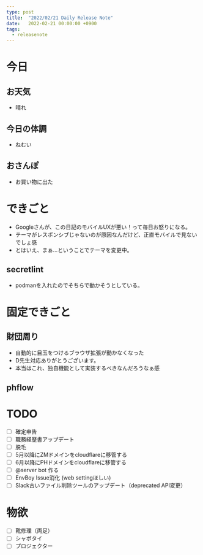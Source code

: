 ```yaml
---
type: post
title:  "2022/02/21 Daily Release Note"
date:   2022-02-21 00:00:00 +0900
tags:
  - releasenote
---
```

# 今日

## お天気

* 晴れ

## 今日の体調

* ねむい

## おさんぽ

* お買い物に出た

# できごと

* Googleさんが、この日記のモバイルUXが悪い！って毎日お怒りになる。
* テーマがレスポンシブじゃないのが原因なんだけど、正直モバイルで見ないでしょ感
* とはいえ、まぁ…ということでテーマを変更中。

## secretlint

* podmanを入れたのでそちらで動かそうとしている。

# 固定できごと

## 財団周り

* 自動的に目玉をつけるブラウザ拡張が動かなくなった
* D先生対応ありがとうございます。
* 本当はこれ、独自機能として実装するべきなんだろうなぁ感

## phflow


# TODO 

- [ ] 確定申告
- [ ] 職務経歴書アップデート
- [ ] 脱毛
- [ ] 5月以降にZMドメインをcloudflareに移管する
- [ ] 6月以降にPHドメインをcloudflareに移管する
- [ ] @server bot 作る
- [ ] EnvBoy Issue消化 (web settingほしい)
- [ ] Slack古いファイル削除ツールのアップデート（deprecated API変更）

# 物欲

- [ ] 靴修理（両足）
- [ ] シャボタイ
- [ ] プロジェクター
